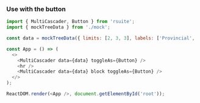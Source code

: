 ### Use with the button

<!--start-code-->

```js
import { MultiCascader, Button } from 'rsuite';
import { mockTreeData } from './mock';

const data = mockTreeData({ limits: [2, 3, 3], labels: ['Provincial', 'County', 'Town'] });

const App = () => (
  <>
    <MultiCascader data={data} toggleAs={Button} />
    <hr />
    <MultiCascader data={data} block toggleAs={Button} />
  </>
);

ReactDOM.render(<App />, document.getElementById('root'));
```

<!--end-code-->
